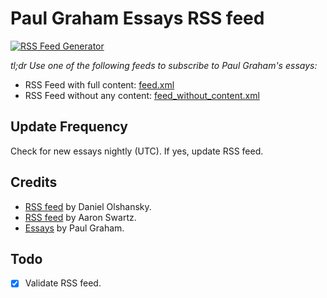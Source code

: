 # Paul Graham Essays RSS feed

[![RSS Feed Generator](https://github.com/rlan/pgessays-rss/actions/workflows/rss.yml/badge.svg?branch=main)](https://github.com/rlan/pgessays-rss/actions/workflows/rss.yml)

_tl;dr Use one of the following feeds to subscribe to Paul Graham's essays:_

- RSS Feed with full content: [feed.xml](https://raw.githubusercontent.com/rlan/pgessays-rss/main/feed.xml)
- RSS Feed without any content: [feed_without_content.xml](https://raw.githubusercontent.com/rlan/pgessays-rss/main/feed_without_content.xml)

## Update Frequency

Check for new essays nightly (UTC). If yes, update RSS feed.

## Credits

- [RSS feed](https://github.com/Olshansk/pgessays-rss) by Daniel Olshansky.
- [RSS feed](https://paulgraham.com/rss.html) by Aaron Swartz.
- [Essays](https://paulgraham.com/articles.html) by Paul Graham.

## Todo

- [x] Validate RSS feed.
